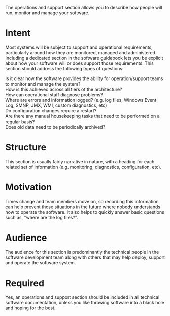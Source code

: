 The operations and support section allows you to describe how people will run, monitor and manage your software.

# Intent
Most systems will be subject to support and operational requirements, particularly around how they are monitored, managed and administered. Including a dedicated section in the software guidebook lets you be explicit about how your software will or does support those requirements. This section should address the following types of questions:

Is it clear how the software provides the ability for operation/support teams to monitor and manage the system?<br>
How is this achieved across all tiers of the architecture?<br>
How can operational staff diagnose problems?<br>
Where are errors and information logged? (e.g. log files, Windows Event Log, SMNP, JMX, WMI, custom diagnostics, etc)<br>
Do configuration changes require a restart?<br>
Are there any manual housekeeping tasks that need to be performed on a regular basis?<br>
Does old data need to be periodically archived?<br>
# Structure
This section is usually fairly narrative in nature, with a heading for each related set of information (e.g. monitoring, diagnostics, configuration, etc).

# Motivation
Times change and team members move on, so recording this information can help prevent those situations in the future where nobody understands how to operate the software. It also helps to quickly answer basic questions such as, "where are the log files?".

# Audience
The audience for this section is predominantly the technical people in the software development team along with others that may help deploy, support and operate the software system.

# Required
Yes, an operations and support section should be included in all technical software documentation, unless you like throwing software into a black hole and hoping for the best.